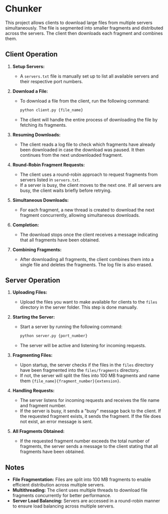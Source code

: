 # Chunker

This project allows clients to download large files from multiple servers simultaneously. The file is segmented into smaller fragments and distributed across the servers. The client then downloads each fragment and combines them.

## Client Operation

1. **Setup Servers:**
   - A `servers.txt` file is manually set up to list all available servers and their respective port numbers.

2. **Download a File:**
   - To download a file from the client, run the following command:
     ```bash
     python client.py {file_name}
     ```
   - The client will handle the entire process of downloading the file by fetching its fragments.

3. **Resuming Downloads:**
   - The client reads a log file to check which fragments have already been downloaded in case the download was paused. It then continues from the next undownloaded fragment.

4. **Round-Robin Fragment Requests:**
   - The client uses a round-robin approach to request fragments from servers listed in `servers.txt`.
   - If a server is busy, the client moves to the next one. If all servers are busy, the client waits briefly before retrying.

5. **Simultaneous Downloads:**
   - For each fragment, a new thread is created to download the next fragment concurrently, allowing simultaneous downloads.

6. **Completion:**
   - The download stops once the client receives a message indicating that all fragments have been obtained.

7. **Combining Fragments:**
   - After downloading all fragments, the client combines them into a single file and deletes the fragments. The log file is also erased.

## Server Operation

1. **Uploading Files:**
   - Upload the files you want to make available for clients to the `files` directory in the server folder. This step is done manually.

2. **Starting the Server:**
   - Start a server by running the following command:
     ```bash
     python server.py {port_number}
     ```
   - The server will be active and listening for incoming requests.

3. **Fragmenting Files:**
   - Upon startup, the server checks if the files in the `files` directory have been fragmented into the `files/fragments` directory.
   - If not, the server will split the files into 100 MB fragments and name them `{file_name}{fragment_number}{extension}`.

4. **Handling Requests:**
   - The server listens for incoming requests and receives the file name and fragment number.
   - If the server is busy, it sends a "busy" message back to the client. If the requested fragment exists, it sends the fragment. If the file does not exist, an error message is sent.
   
5. **All Fragments Obtained:**
   - If the requested fragment number exceeds the total number of fragments, the server sends a message to the client stating that all fragments have been obtained.

## Notes

- **File Fragmentation:** Files are split into 100 MB fragments to enable efficient distribution across multiple servers.
- **Multithreading:** The client uses multiple threads to download file fragments concurrently for better performance.
- **Server Load Balancing:** Servers are accessed in a round-robin manner to ensure load balancing across multiple servers.
